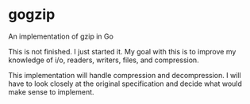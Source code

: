 # gogzip
An implementation of gzip in Go

This is not finished. I just started it. My goal with this is to improve my
knowledge of i/o, readers, writers, files, and compression.

This implementation will handle compression and decompression. I will have to
look closely at the original specification and decide what would make sense to
implement. 

